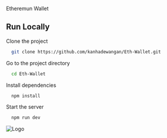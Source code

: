 Etheremun Wallet 
 




## Run Locally

Clone the project

```bash
  git clone https://github.com/kanhadewangan/Eth-Wallet.git
```

Go to the project directory

```bash
  cd Eth-Wallet
```

Install dependencies

```bash
  npm install
```

Start the server

```bash
  npm run dev
```


![Logo](https://i.pinimg.com/originals/fb/80/e4/fb80e4cffc50ea3e6e2e06933f9ad062.gif)

